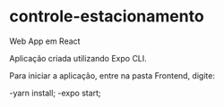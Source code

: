 # controle-estacionamento
Web App em React

Aplicação criada utilizando Expo CLI.

Para iniciar a aplicação, entre na pasta Frontend, digite:

-yarn install;
-expo start;
